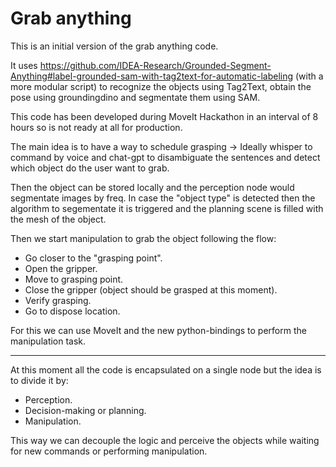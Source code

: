 # Grab anything

This is an initial version of the grab anything code.

It uses https://github.com/IDEA-Research/Grounded-Segment-Anything#label-grounded-sam-with-tag2text-for-automatic-labeling (with a more modular script) to recognize the objects using Tag2Text, obtain the pose using groundingdino and segmentate them using SAM.

This code has been developed during MoveIt Hackathon in an interval of 8 hours so is not ready at all for production.

The main idea is to have a way to schedule grasping -> Ideally whisper to command by voice and chat-gpt to disambiguate the sentences and detect which object do the user want to grab.

Then the object can be stored locally and the perception node would segmentate images by freq. In case the "object type" is detected then the algorithm to segementate it is triggered and the planning scene is filled with the mesh of the object.

Then we start manipulation to grab the object following the flow:
- Go closer to the "grasping point".
- Open the gripper.
- Move to grasping point.
- Close the gripper (object should be grasped at this moment).
- Verify grasping.
- Go to dispose location.

For this we can use MoveIt and the new python-bindings to perform the manipulation task.

---
At this moment all the code is encapsulated on a single node but the idea is to divide it by:
- Perception.
- Decision-making or planning.
- Manipulation.

This way we can decouple the logic and perceive the objects while waiting for new commands or performing manipulation.
